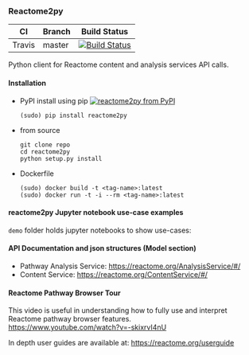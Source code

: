 
### Reactome2py 
CI | Branch  | Build Status
 ---|---------|-------------
 Travis | master  | [![Build Status](https://travis-ci.com/reactome/reactome2py.svg?branch=master)](https://travis-ci.com/reactome/reactome2py)

Python client for Reactome content and analysis services API calls. 

#### Installation 

- PyPI install using pip [![reactome2py from PyPI](https://img.shields.io/pypi/v/reactome2py.svg)](https://pypi.python.org/pypi/reactome2py/)
    ``` 
    (sudo) pip install reactome2py 
    ```
- from source    
    ``` shell script
    git clone repo
    cd reactome2py
    python setup.py install 
    ```
- Dockerfile 
   ```
   (sudo) docker build -t <tag-name>:latest
   (sudo) docker run -t -i --rm <tag-name>:latest
   ```

#### reactome2py Jupyter notebook use-case examples 

`demo` folder holds jupyter notebooks to show use-cases: 

#### API Documentation and json structures (Model section)

- Pathway Analysis Service: https://reactome.org/AnalysisService/#/
- Content Service: https://reactome.org/ContentService/#/

#### Reactome Pathway Browser Tour 

This video is useful in understanding how to fully use and interpret Reactome pathway browser features.  
https://www.youtube.com/watch?v=-skixrvI4nU

In depth user guides are available at: https://reactome.org/userguide
